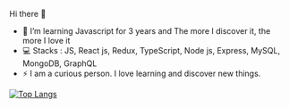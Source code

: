 Hi there 👋

- 🌱 I’m learning Javascript for 3 years and The more I discover it, the more I love it
- 💻 Stacks : JS, React js, Redux, TypeScript, Node js, Express, MySQL, MongoDB, GraphQL
- ⚡ I am a curious person. I love learning and discover new things. 

[![Top Langs](https://github-readme-stats.vercel.app/api/top-langs/?username=esther-v&layout=compact)](https://github.com/esther-v/github-readme-stats)
